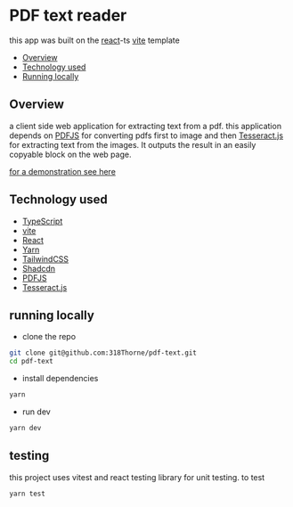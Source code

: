 # PDF text reader

this app was built on the [react](https://react.dev/)-ts [vite](https://vitejs.dev/guide/) template

- [Overview](#Overview)
- [Technology used](#technology-used)
- [Running locally](#running-locally)

## Overview

a client side web application for extracting text from a pdf. this application depends on [PDFJS](https://mozilla.github.io/pdf.js/) for converting pdfs first to image and then [Tesseract.js](https://tesseract.projectnaptha.com/) for extracting text from the images. It outputs the result in an easily copyable block on the web page.

[for a demonstration see here](https://main--dreamy-sunflower-469dc1.netlify.app/)

## Technology used

- [TypeScript](https://www.typescriptlang.org/)
- [vite](https://vitejs.dev/guide/)
- [React](https://reactjs.org/)
- [Yarn](https://yarnpkg.com/)
- [TailwindCSS](https://tailwindcss.com/)
- [Shadcdn](https://ui.shadcn.com/)
- [PDFJS](https://mozilla.github.io/pdf.js/)
- [Tesseract.js](https://tesseract.projectnaptha.com/)

## running locally

- clone the repo

```sh
git clone git@github.com:318Thorne/pdf-text.git
cd pdf-text
```

- install dependencies

```sh
yarn
```

- run dev

```sh
yarn dev
```

## testing

this project uses vitest and react testing library for unit testing. to test

```sh
yarn test
```
